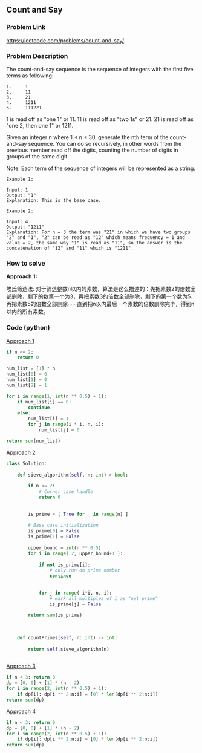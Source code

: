 ## Count and Say

### Problem Link

https://leetcode.com/problems/count-and-say/

### Problem Description 

The count-and-say sequence is the sequence of integers with the first five terms as following:
 
```
1.     1
2.     11
3.     21
4.     1211
5.     111221
```

1 is read off as "one 1" or 11.
11 is read off as "two 1s" or 21.
21 is read off as "one 2, then one 1" or 1211.

Given an integer n where 1 ≤ n ≤ 30, generate the nth term of the count-and-say sequence. You can do so recursively, in other words from the previous member read off the digits, counting the number of digits in groups of the same digit.

Note: Each term of the sequence of integers will be represented as a string.

```
Example 1: 

Input: 1
Output: "1"
Explanation: This is the base case.

```

```
Example 2: 

Input: 4
Output: "1211"
Explanation: For n = 3 the term was "21" in which we have two groups "2" and "1", "2" can be read as "12" which means frequency = 1 and value = 2, the same way "1" is read as "11", so the answer is the concatenation of "12" and "11" which is "1211".

```


### How to solve 

**Approach 1:** 

埃氏筛选法: 对于筛选整数n以内的素数，算法是这么描述的：先把素数2的倍数全部删除，剩下的数第一个为3，再把素数3的倍数全部删除，剩下的第一个数为5，再把素数5的倍数全部删除······直到把n以内最后一个素数的倍数删除完毕，得到n以内的所有素数。


### Code (python)

[Approach 1](https://github.com/yanray/leetcode/blob/master/problems/0204Count_Primes/0204Count_Primes1.py)

```python
if n <= 2:
    return 0

num_list = [1] * n
num_list[0] = 0
num_list[1] = 0
num_list[2] = 1

for i in range(1, int(n ** 0.5) + 1):
    if num_list[i] == 0:
        continue
    else:
        num_list[i] = 1
        for j in range(i * i, n, i):
            num_list[j] = 0

return sum(num_list)
```


[Approach 2](https://github.com/yanray/leetcode/blob/master/problems/0204Count_Primes/0204Count_Primes2.py)

```python
class Solution:
    
    def sieve_algorithm(self, n: int)-> bool:
        
        if n <= 2:
			# Corner case handle
            return 0
        
        
        is_prime = [ True for _ in range(n) ]
        
        # Base case initialization
        is_prime[0] = False
        is_prime[1] = False
        
        upper_bound = int(n ** 0.5)
        for i in range( 2, upper_bound+1 ):
            
            if not is_prime[i]:
                # only run on prime number
                continue
            
            
            for j in range( i*i, n, i):
                # mark all multiples of i as "not prime"
                is_prime[j] = False
                
        return sum(is_prime)
    
    
    
    def countPrimes(self, n: int) -> int:
        
        return self.sieve_algorithm(n)
            
```


[Approach 3](https://github.com/yanray/leetcode/blob/master/problems/0204Count_Primes/0204Count_Primes3.py)

```python
if n < 3: return 0
dp = [0, 0] + [1] * (n - 2)
for i in range(2, int(n ** 0.5) + 1):
    if dp[i]: dp[i ** 2:n:i] = [0] * len(dp[i ** 2:n:i])
return sum(dp)
```

[Approach 4](https://github.com/yanray/leetcode/blob/master/problems/0204Count_Primes/0204Count_Primes4.py)

```python
if n < 3: return 0
dp = [0, 0] + [1] * (n - 2)
for i in range(2, int(n ** 0.5) + 1):
    if dp[i]: dp[i ** 2:n:i] = [0] * len(dp[i ** 2:n:i])
return sum(dp)
```